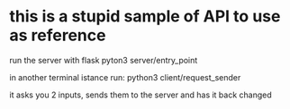 # this is a stupid sample of API to use as reference
run the server with flask 
pyton3 server/entry_point

in another terminal istance run:
python3 client/request_sender

it asks you 2 inputs, sends them to the server and has it back changed